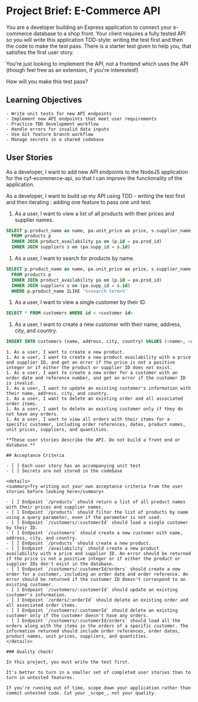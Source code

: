 # Project Brief: E-Commerce API

You are a developer building an Express application to connect your e-commerce database to a shop front. Your client requires a fully tested API so you will write this application TDD-style: writing the test first and then the code to make the test pass. There is a starter test given to help you, that satisfies the first user story.

You're just looking to implement the API, not a frontend which uses the API (though feel free as an extension, if you're interested!)

How will you make this test pass?

## Learning Objectives

```objectives
- Write unit tests for new API endpoints
- Implement new API endpoints that meet user requirements
- Practice TDD development workflow
- Handle errors for invalid data inputs
- Use Git feature branch workflow
- Manage secrets in a shared codebase
```

## User Stories

As a developer, I want to add new API endpoints to the NodeJS application for the cyf-ecommerce-api, so that I can improve the functionality of the application.

As a developer, I want to build up my API using TDD - writing the test first and then iterating : adding one feature to pass one unit test.

1. As a user, I want to view a list of all products with their prices and supplier names.

```sql
SELECT p.product_name as name, pa.unit_price as price, s.supplier_name as supplierName
  FROM products p
  INNER JOIN product_availability pa on (p.id = pa.prod_id)
  INNER JOIN suppliers s on (pa.supp_id = s.id)

```

1. As a user, I want to search for products by name.

```sql
SELECT p.product_name as name, pa.unit_price as price, s.supplier_name as supplierName
  FROM products p
  INNER JOIN product_availability pa on (p.id = pa.prod_id)
  INNER JOIN suppliers s on (pa.supp_id = s.id)
  WHERE p.product_name ILIKE '%<search term>%'
```

1. As a user, I want to view a single customer by their ID.

```sql
SELECT * FROM customers WHERE id = <customer id>
```

1. As a user, I want to create a new customer with their name, address, city, and country.

```sql
INSERT INTO customers (name, address, city, country) VALUES (<name>, <address>, <city>, <country>)
```

```
1. As a user, I want to create a new product.
1. As a user, I want to create a new product availability with a price and supplier ID, and get an error if the price is not a positive integer or if either the product or supplier ID does not exist.
1. As a user, I want to create a new order for a customer with an order date and reference number, and get an error if the customer ID is invalid.
1. As a user, I want to update an existing customer's information with their name, address, city, and country.
1. As a user, I want to delete an existing order and all associated order items.
1. As a user, I want to delete an existing customer only if they do not have any orders.
1. As a user, I want to view all orders with their items for a specific customer, including order references, dates, product names, unit prices, suppliers, and quantities.

**These user stories describe the API. Do not build a front end or database.**

## Acceptance Criteria

- [ ] Each user story has an accompanying unit test
- [ ] Secrets are not stored in the codebase

<details>
<summary>Try writing out your own acceptance criteria from the user stories before looking here</summary>

- [ ] Endpoint `/products` should return a list of all product names with their prices and supplier names.
- [ ] Endpoint `/products` should filter the list of products by name using a query parameter, even if the parameter is not used.
- [ ] Endpoint `/customers/:customerId` should load a single customer by their ID.
- [ ] Endpoint `/customers` should create a new customer with name, address, city, and country.
- [ ] Endpoint `/products` should create a new product.
- [ ] Endpoint `/availability` should create a new product availability with a price and supplier ID. An error should be returned if the price is not a positive integer or if either the product or supplier IDs don't exist in the database.
- [ ] Endpoint `/customers/:customerId/orders` should create a new order for a customer, including an order date and order reference. An error should be returned if the customer ID doesn't correspond to an existing customer.
- [ ] Endpoint `/customers/:customerId` should update an existing customer's information.
- [ ] Endpoint `/orders/:orderId` should delete an existing order and all associated order items.
- [ ] Endpoint `/customers/:customerId` should delete an existing customer only if the customer doesn't have any orders.
- [ ] Endpoint `/customers/:customerId/orders` should load all the orders along with the items in the orders of a specific customer. The information returned should include order references, order dates, product names, unit prices, suppliers, and quantities.
</details>

### Quality check!

In this project, you must write the test first.

It's better to turn in a smaller set of completed user stories than to turn in untested features.

If you're running out of time, scope down your application rather than commit untested code. Cut your _scope_, not your quality.
```
